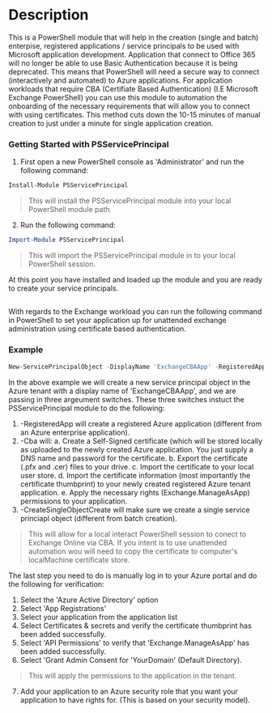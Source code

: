 ﻿# Description

This is a PowerShell module that will help in the creation (single and batch) enterpise, registered applications / service principals to be used with Microsoft application development. Application that connect to Office 365 will no longer be able to use Basic Authentication because it is being deprecated. This means that PowerShell will need a secure way to connect (interactively and automated) to Azure applications. For application workloads that require CBA (Certifiate Based Authentication) (I.E Microsoft Exchange PowerShell) you can use this module to automation the onboarding of the necessary requirements that will allow you to connect with using certificates. This method cuts down the 10-15 minutes of manual creation to just under a minute for single application creation.

### Getting Started with PSServicePrincipal
1. First open a new PowerShell console as 'Administrator' and run the following command:
```powershell
Install-Module PSServicePrincipal
```
> This will install the PSServicePrincipal module into your local PowerShell module path.

2. Run the following command:

```powershell
Import-Module PSServicePrincipal
```

> This will import the PSServicePrincipal module in to your local PowerShell session.

At this point you have installed and loaded up the module and you are ready to create your service principals.

##
With regards to the Exchange workload you can run the following command in PowerShell to set your application up for unattended exchange administration using certificate based authentication. 

### Example
```powershell
New-ServicePrincipalObject -DisplayName 'ExchangeCBAApp' -RegisteredApp -Cba -CreateSingleObject
```

In the above example we will create a new service principal object in the Azure tenant with a display name of 'ExchangeCBAApp', and we are passing in three argeument switches. These three switches instuct the PSServicePrincipal module to do the following:

1. -RegisteredApp will create a registered Azure application (different from an Azure enterprise application).
2. -Cba will:
  a. Create a Self-Signed certificate (which will be stored locally as uploaded to the newly created Azure application. You just supply a DNS name and password for the certificate. 
  b. Export the certificate (.pfx and .cer) files to your drive.
  c. Import the certificate to your local user store. 
  d. Import the certificate information (most importantly the certificate thumbprint) to your newly created registered Azure tenant application.
  e. Apply the necessary rights (Exchange.ManageAsApp) permissions to your application.
3. -CreateSingleObjectCreate will make sure we create a single service princiapl object (different from batch creation).
	
> This will allow for a local interact PowerShell session to conect to Exchange Online via CBA. If you intent is to use unattended automation wou will need to copy the certificate to computer's localMachine certificate store. 

The last step you need to do is manually log in to your Azure portal and do the following for verification:

1. Select the 'Azure Active Directory' option
2. Select 'App Registrations' 
3. Select your application from the application list
4. Select Certificates & secrets and verify the certificate thumbprint has been added successfully.
5. Select 'API Permissions' to verify that 'Exchange.ManageAsApp' has been added successfully.
6. Select 'Grant Admin Consent for 'YourDomain' (Default Directory). 

> This will apply the permissions to the application in the tenant.

7.	Add your application to an Azure security role that you want your application to have rights for. (This is based on your security model).
